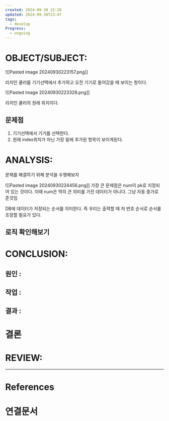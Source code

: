 ```yaml
---
created: 2024-09-30 22:28
updated: 2024-09-30T23:47
tags:
  - develop
Progress:
  - ongoing
---
```

# OBJECT/SUBJECT:
![[Pasted image 20240930223157.png]]

리치인 쿨러를 기기선택에서 추가하고 오전 기기로 들어갔을 때 보이는 창이다.

![[Pasted image 20240930223328.png]]

리치인 쿨러의 원래 위치이다.  

## 문제점
1. 기기선택에서 기기를 선택한다.
2. 원래 index위치가 아닌 가장 밑에 추가된 항목이 보이게된다.

# ANALYSIS:
문제를 해결하기 위해 분석을 수행해보자

![[Pasted image 20240930224456.png]]
가장 큰 문제점은 num이 pk로 지정되어 있는 것이다.
이때 num은 딱히 큰 의미를 가진 데이터가 아니다. 그냥 자동 증가로 준것임

DB에 데이터가 저장되는 순서를 의미한다. 
즉 우리는 출력할 때 저 번호 순서로 순서롤 조장할 필요가 있다. 

## 로직 확인해보기




# CONCLUSION:

## 원인 :

## 작업 :

## 결과 :

# 결론

# REVIEW:


---
# References

# 연결문서
